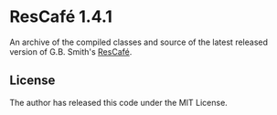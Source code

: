 # ResCafé 1.4.1
An archive of the compiled classes and source of the latest released version of G.B. Smith's
[ResCafé](http://gbsmith.freeshell.org/ResCafe/). 

## License
The author has released this code under the MIT License.
